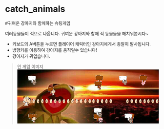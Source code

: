 # catch_animals

#귀여운 강아지와 함께하는 슈팅게임

여러동물들이 적으로 나옵니다. 귀여운 강아지와 함께 적 동물들을 해치워봅시다~

* 키보드의 A버튼을 누르면 플레이어 캐릭터인 강아지에게서 총알이 발사됩니다.
* 방향키를 이용하여 강아지를 움직일수 있습니다!
* 강아지가 귀엽습니다.

>인 게임 이미지
![In game Image](https://github.com/Big-BlueBerry/catch_animals/blob/master/ScreenShot/%EC%BA%A1%EC%B2%98.PNG)

